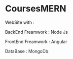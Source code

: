 # CoursesMERN


WebSite with :

BackEnd Freamwork : Node Js

FrontEnd Freamwork  : Angular 

DataBase : MongoDb
